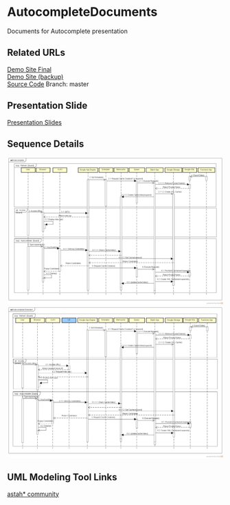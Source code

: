 # AutocompleteDocuments
Documents for Autocomplete presentation

## Related URLs
[Demo Site Final](https://gautocompletefinal.appspot.com/)  
[Demo Site (backup)](https://gpresentationproject.appspot.com/)    
[Source Code](https://github.com/luizcarloskazuyukifukaya/MavenAutocompleteRelease) Branch: master    

## Presentation Slide
[Presentation Slides](https://docs.google.com/presentation/d/1MqlBy5cs6AOSX4SMJkCboqpE9bDWCd5rdZUCKyWQH44/edit?usp=sharing)

## Sequence Details
![Autocomplete Proposal Sequence UML](https://github.com/luizcarloskazuyukifukaya/AutocompleteDocuments/blob/master/Autocomplete.png)  
![Autocomplete Proposal Sequence UML (Extended)](https://github.com/luizcarloskazuyukifukaya/AutocompleteDocuments/blob/master/Autocomplete%20Extended.png)  

## UML Modeling Tool Links
[astah* community](http://astah.change-vision.com/ja/product/astah-community.html)


